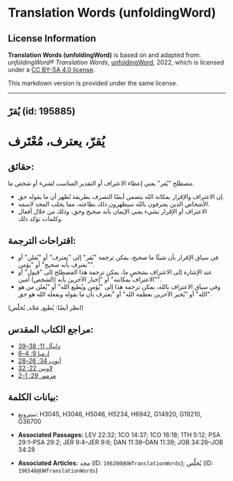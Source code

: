 # Translation Words (unfoldingWord)

## License Information

**Translation Words (unfoldingWord)** is based on and adapted from: _unfoldingWord® Translation Words_, [unfoldingWord](https://unfoldingword.org/utw), 2022, which is licensed under a [CC BY-SA 4.0 license](https://creativecommons.org/licenses/by-sa/4.0/legalcode.en).

This markdown version is provided under the same license.



--------------------------------

## يُقرّ (id: 195885)

يُقرّ، يعترف، مُعْتَرف
======================

حقائق:
------

مصطلح "يُقر" يعني إعطاء الاعتراف أو التقدير المناسب لشيء أو شخص ما.

* إن الاعتراف والإقرار بمكانة الله يتضمن أيضًا التصرف بطريقة تُظهر أن ما يقوله حق.
* الأشخاص الذين يعترفون بالله سيظهرون ذلك بطاعته، مما يجلب المجد لاسمه.
* الاعتراف أو الإقرار بشيء يعني الإيمان بأنه صحيح وحق، وذلك من خلال أفعال وكلمات تؤكد ذلك.

اقتراحات الترجمة:
-----------------

* في سياق الإقرار بأن شيئًا ما صحيح، يمكن ترجمة "يُقر" إلى "يعترف" أو "يُعلن" أو "يعترف بأنه صحيح" أو "يؤمن".
* عند الإشارة إلى الاعتراف بشخصٍ ما، يمكن ترجمة هذا المصطلح إلى "قبول" أو "الاعتراف بمكانته" أو "إخبار الآخرين بأنه (الشخص) أمين".
* وفي سياق الاعتراف بالله، يمكن ترجمة هذا إلى "يُؤمن ويُطيع الله" أو "يُعلن من هو الله" أو "يُخبر الآخرين بعظمة الله" أو "يعترف بأن ما يقوله ويفعله الله هو حق".

(انظر أيضًا: يُطيع, مَجْد, يُخلّص)

مراجع الكتاب المقدس:
--------------------

* [دانيآل 11: 38–39](https://ref.ly/Dan11:38-Dan11:39)
* [إرميا 9: 4–6](https://ref.ly/Jer9:4-Jer9:6)
* [أيوب 34: 26–28](https://ref.ly/Job34:26-Job34:28)
* [لاويين 22: 32](https://ref.ly/Lev22:32)
* [مزمور 29: 1–2](https://ref.ly/Ps29:1-Ps29:2)

بيانات الكلمة:
--------------

* سترونغ: H3045, H3046, H5046, H5234, H6942, G14920, G19210, G36700

* **Associated Passages:** LEV 22:32; 1CO 14:37; 1CO 16:18; 1TH 5:12; PSA 29:1–PSA 29:2; JER 9:4–JER 9:6; DAN 11:38–DAN 11:39; JOB 34:26–JOB 34:28
* **Associated Articles:** مجد (ID: `196200@UWTranslationWords`); يُخلِّص (ID: `196548@UWTranslationWords`)

